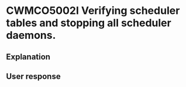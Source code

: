 # CWMCO5002I Verifying scheduler tables and stopping all scheduler daemons.

## Explanation

## User response